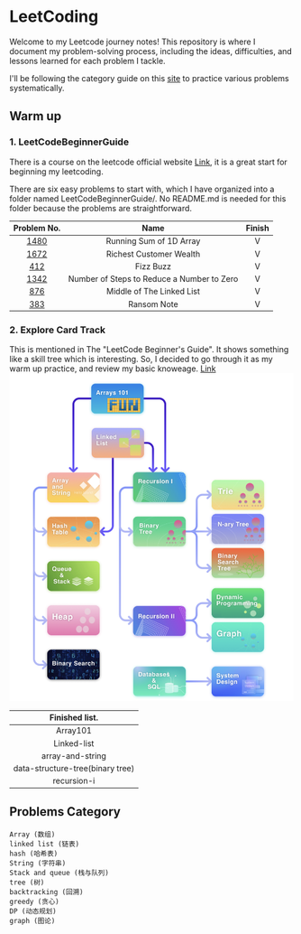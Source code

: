# LeetCoding

Welcome to my Leetcode journey notes! This repository is where I document my problem-solving process, including the ideas, difficulties, and lessons learned for each problem I tackle.

I'll be following the category guide on this [site](https://github.com/youngyangyang04/leetcode-master?tab=readme-ov-file "《代码随想录》LeetCode 刷题攻略") to practice various problems systematically.

## Warm up
### 1. LeetCodeBeginnerGuide
There is a course on the leetcode official website [Link](https://leetcode.com/explore/learn/card/the-leetcode-beginners-guide/), it is a great start for beginning my leetcoding.

There are six easy problems to start with, which I have organized into a folder named LeetCodeBeginnerGuide/. No README.md is needed for this folder because the problems are straightforward.

| Problem No.|Name|Finish|
|:-------------:|:-------------:|:-----:|
|[1480](https://leetcode.com/problems/running-sum-of-1d-array/)|Running Sum of 1D Array|V|
|[1672](https://leetcode.com/problems/richest-customer-wealth/)|Richest Customer Wealth|V|
|[412](https://leetcode.com/problems/fizz-buzz/)|Fizz Buzz|V|
|[1342](https://leetcode.com/problems/number-of-steps-to-reduce-a-number-to-zero/)|Number of Steps to Reduce a Number to Zero|V|
|[876](https://leetcode.com/problems/middle-of-the-linked-list/)| Middle of The Linked List|V|
|[383](https://leetcode.com/problems/ransom-note/)|Ransom Note|V|

### 2. Explore Card Track 
This is mentioned in The "LeetCode Beginner's Guide". It shows something like a skill tree which is interesting. So, I decided to go through it as my warm up practice, and review my basic knoweage.
[Link](https://leetcode.com/explore/learn/card/the-leetcode-beginners-guide/679/sql-syntax/4358/)  
![alt text](./data/ExploreCardTrack.png "Explore Card Track")

| Finished list.|
|:-------------:|
|Array101|
|Linked-list|
|array-and-string|
|data-structure-tree(binary tree)|
|recursion-i|

## Problems Category
	Array (数组)
	linked list (链表)
	hash (哈希表)
	String (字符串)
	Stack and queue (栈与队列)
	tree (树)
	backtracking (回溯)
	greedy (贪心)
	DP (动态规划)
	graph (图论)
